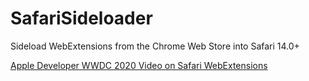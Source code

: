 # SafariSideloader
Sideload WebExtensions from the Chrome Web Store into Safari 14.0+

[Apple Developer WWDC 2020 Video on Safari WebExtensions](https://developer.apple.com/videos/play/wwdc2020/10665/)
